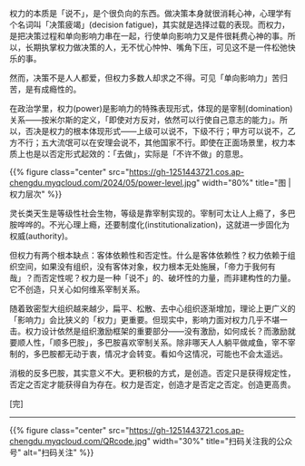 
权力的本质是「说不」，是个很负向的东西。做决策本身就很消耗心神，心理学有个名词叫「决策疲竭」(decision fatigue)，其实就是选择过载的表现。而权力，是把决策过程和单向影响力串在一起，行使单向影响力又是件很耗费心神的事。所以，长期执掌权力做决策的人，无不忧心忡忡、嘴角下压，可见这不是一件松弛快乐的事。

然而，决策不是人人都爱，但权力多数人却求之不得。可见「单向影响力」苦归苦，是有成瘾性的。

在政治学里，权力(power)是影响力的特殊表现形式，体现的是宰制(domination)关系——按米尔斯的定义，「即使对方反对，依然可以行使自己意志的能力」。所以，否决是权力的根本体现形式——上级可以说不，下级不行；甲方可以说不，乙方不行；五大流氓可以在安理会说不，其他国家不行。即使在正面场景里，权力本质上也是以否定形式起效的：「去做」，实际是「不许不做」的意思。

{{% figure class="center" src="https://gh-1251443721.cos.ap-chengdu.myqcloud.com/2024/05/power-level.jpg" width="80%" title="图 | 权力层次" %}}

<!--more-->

灵长类天生是等级性社会生物，等级是靠宰制实现的。宰制可太让人上瘾了，多巴胺哗哗的。不光心理上瘾，还要制度化(institutionalization)，这就进一步固化为权威(authority)。

但权力有两个根本缺点：客体依赖性和否定性。什么是客体依赖性？权力依赖于组织空间，如果没有组织，没有客体对象，权力根本无处施展，「帝力于我何有哉」？而否定性呢？权力是一种「说不」的、破坏性的力量，而非建构性的力量。它不创造，只关心如何维系宰制关系。

随着致密型大组织越来越少，扁平、松散、去中心组织逐渐增加，理论上更广义的「影响力」会比狭义的「权力」更重要。但现实中，影响力面对权力几乎不堪一击。权力设计依然是组织激励框架的重要部分——没有激励，如何成长？而激励就要顺人性，「顺多巴胺」，多巴胺喜欢宰制关系。除非哪天人人躺平做咸鱼，宰不宰制的，多巴胺都无动于衷，情况才会转变。看如今这情况，可能也不会太遥远。

消极的反多巴胺，其实意义不大。更积极的方式，是创造。否定只是获得规定性，否定之否定才能获得自为存在。权力是否定，创造才是否定之否定。创造更高贵。


[完]

---

<!-- {% raw %} -->
{{% figure class="center" src="https://gh-1251443721.cos.ap-chengdu.myqcloud.com/QRcode.jpg" width="30%" title="扫码关注我的公众号" alt="扫码关注" %}}
<!-- {% endraw %} -->
